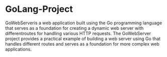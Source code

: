 # GoLang-Project

GoWebServeris a web application built using the Go programming
language that serves as a foundation for creating a dynamic web server
with differentroutes for handling various HTTP requests.
The GoWebServer project provides a practical example of
building a web server using Go that handles different
routes and serves as a foundation for more complex web
applications.
